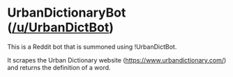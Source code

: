 # UrbanDictionaryBot ([/u/UrbanDictBot](https://www.reddit.com/user/UrbanDictBot))

This is a Reddit bot that is summoned using !UrbanDictBot. 

It scrapes the Urban Dictionary website (https://www.urbandictionary.com/) and returns the definition of a word.
